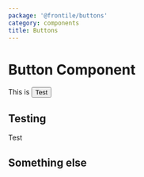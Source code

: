 ```yaml
---
package: '@frontile/buttons'
category: components
title: Buttons
---
```


# Button Component

This is <Button>Test</Button>

## Testing

Test

## Something else
